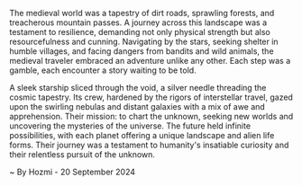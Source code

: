 
The medieval world was a tapestry of dirt roads, sprawling forests, and treacherous mountain passes. A journey across this landscape was a testament to resilience, demanding not only physical strength but also resourcefulness and cunning. Navigating by the stars, seeking shelter in humble villages, and facing dangers from bandits and wild animals, the medieval traveler embraced an adventure unlike any other. Each step was a gamble, each encounter a story waiting to be told.

A sleek starship sliced through the void, a silver needle threading the cosmic tapestry. Its crew, hardened by the rigors of interstellar travel, gazed upon the swirling nebulas and distant galaxies with a mix of awe and apprehension. Their mission: to chart the unknown, seeking new worlds and uncovering the mysteries of the universe. The future held infinite possibilities, with each planet offering a unique landscape and alien life forms. Their journey was a testament to humanity's insatiable curiosity and their relentless pursuit of the unknown. 

~ By Hozmi - 20 September 2024
